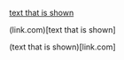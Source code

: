 

[text that is shown](link.com)




(link.com)[text that is shown]




(text that is shown)[link.com]
